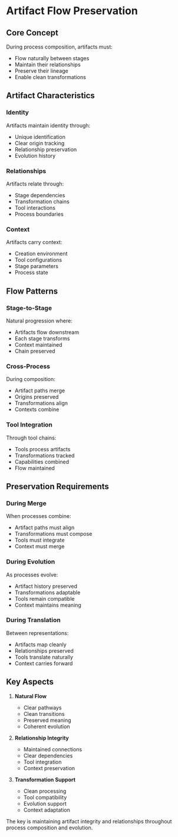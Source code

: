 # Artifact Flow Preservation

## Core Concept

During process composition, artifacts must:
- Flow naturally between stages
- Maintain their relationships
- Preserve their lineage
- Enable clean transformations

## Artifact Characteristics

### Identity
Artifacts maintain identity through:
- Unique identification
- Clear origin tracking
- Relationship preservation
- Evolution history

### Relationships
Artifacts relate through:
- Stage dependencies
- Transformation chains
- Tool interactions
- Process boundaries

### Context
Artifacts carry context:
- Creation environment
- Tool configurations
- Stage parameters
- Process state

## Flow Patterns

### Stage-to-Stage
Natural progression where:
- Artifacts flow downstream
- Each stage transforms
- Context maintained
- Chain preserved

### Cross-Process
During composition:
- Artifact paths merge
- Origins preserved
- Transformations align
- Contexts combine

### Tool Integration
Through tool chains:
- Tools process artifacts
- Transformations tracked
- Capabilities combined
- Flow maintained

## Preservation Requirements

### During Merge
When processes combine:
- Artifact paths must align
- Transformations must compose
- Tools must integrate
- Context must merge

### During Evolution
As processes evolve:
- Artifact history preserved
- Transformations adaptable
- Tools remain compatible
- Context maintains meaning

### During Translation
Between representations:
- Artifacts map cleanly
- Relationships preserved
- Tools translate naturally
- Context carries forward

## Key Aspects

1. **Natural Flow**
   - Clear pathways
   - Clean transitions
   - Preserved meaning
   - Coherent evolution

2. **Relationship Integrity**
   - Maintained connections
   - Clear dependencies
   - Tool integration
   - Context preservation

3. **Transformation Support**
   - Clean processing
   - Tool compatibility
   - Evolution support
   - Context adaptation

The key is maintaining artifact integrity and relationships throughout process composition and evolution.